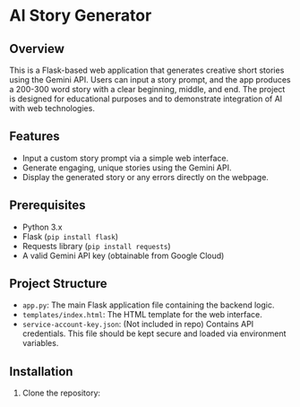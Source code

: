 # AI Story Generator

## Overview
This is a Flask-based web application that generates creative short stories using the Gemini API. Users can input a story prompt, and the app produces a 200-300 word story with a clear beginning, middle, and end. The project is designed for educational purposes and to demonstrate integration of AI with web technologies.

## Features
- Input a custom story prompt via a simple web interface.
- Generate engaging, unique stories using the Gemini API.
- Display the generated story or any errors directly on the webpage.

## Prerequisites
- Python 3.x
- Flask (`pip install flask`)
- Requests library (`pip install requests`)
- A valid Gemini API key (obtainable from Google Cloud)

## Project Structure
- `app.py`: The main Flask application file containing the backend logic.
- `templates/index.html`: The HTML template for the web interface.
- `service-account-key.json`: (Not included in repo) Contains API credentials. This file should be kept secure and loaded via environment variables.

## Installation
1. Clone the repository:
